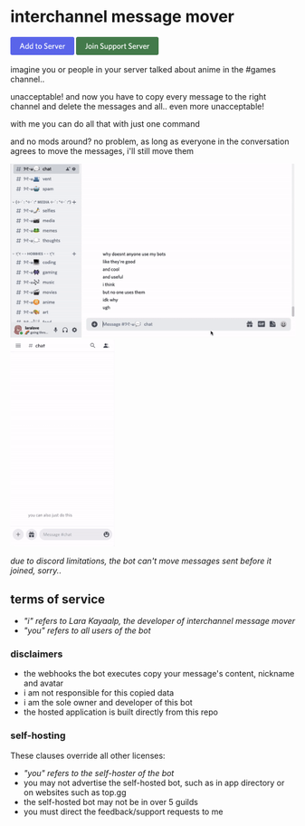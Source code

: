 # interchannel message mover

[<img src="img/add_to_server_badge.png" height="32"/>]
[<img src="img/join_support_server_badge.png" height="32"/>]

[<img src="img/add_to_server_badge.png" height="32"/>]: https://discord.com/api/oauth2/authorize?client_id=925836652558057552&permissions=536882176&scope=bot%20applications.commands
[<img src="img/join_support_server_badge.png" height="32"/>]: https://https://discord.gg/6vAzfFj8xG

imagine you or people in your server talked about anime in the #games channel..

unacceptable! and now you have to copy every message to the right channel and
delete the messages and all.. even more unacceptable!

with me you can do all that with just one command

and no mods around? no problem, as long as everyone in the conversation agrees
to move the messages, i'll still move them

![example](img/example.gif) ![example](img/example_message_command.gif)

*due to discord limitations, the bot can't move messages sent before it joined, sorry..*

## terms of service

- *"i" refers to Lara Kayaalp, the developer of interchannel message mover*
- *"you" refers to all users of the bot*

### disclaimers

- the webhooks the bot executes copy your message's content, nickname and avatar
- i am not responsible for this copied data
- i am the sole owner and developer of this bot
- the hosted application is built directly from this repo

### self-hosting

These clauses override all other licenses:

- *"you" refers to the self-hoster of the bot*
- you may not advertise the self-hosted bot, such as in app directory or on websites such as top.gg
- the self-hosted bot may not be in over 5 guilds
- you must direct the feedback/support requests to me

